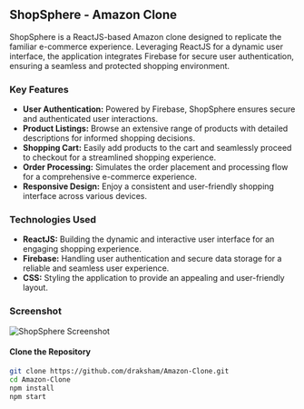 ## ShopSphere - Amazon Clone

ShopSphere is a ReactJS-based Amazon clone designed to replicate the familiar e-commerce experience. Leveraging ReactJS for a dynamic user interface, the application integrates Firebase for secure user authentication, ensuring a seamless and protected shopping environment.

### Key Features

- **User Authentication:** Powered by Firebase, ShopSphere ensures secure and authenticated user interactions.
- **Product Listings:** Browse an extensive range of products with detailed descriptions for informed shopping decisions.
- **Shopping Cart:** Easily add products to the cart and seamlessly proceed to checkout for a streamlined shopping experience.
- **Order Processing:** Simulates the order placement and processing flow for a comprehensive e-commerce experience.
- **Responsive Design:** Enjoy a consistent and user-friendly shopping interface across various devices.

### Technologies Used

- **ReactJS:** Building the dynamic and interactive user interface for an engaging shopping experience.
- **Firebase:** Handling user authentication and secure data storage for a reliable and seamless user experience.
- **CSS:** Styling the application to provide an appealing and user-friendly layout.

### Screenshot

![ShopSphere Screenshot](https://github.com/draksham/Amazon-Clone/assets/123640464/bd8743d0-eb1a-499a-af86-a698992dfa78)



#### Clone the Repository
```bash
git clone https://github.com/draksham/Amazon-Clone.git
cd Amazon-Clone
npm install
npm start
